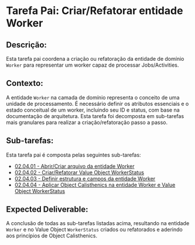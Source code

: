 # Tarefa Pai: Criar/Refatorar entidade Worker

## Descrição:

Esta tarefa pai coordena a criação ou refatoração da entidade de domínio `Worker` para representar um worker capaz de processar Jobs/Activities.

## Contexto:

A entidade `Worker` na camada de domínio representa o conceito de uma unidade de processamento. É necessário definir os atributos essenciais e o estado conceitual de um worker, incluindo seu ID e status, com base na documentação de arquitetura. Esta tarefa foi decomposta em sub-tarefas mais granulares para realizar a criação/refatoração passo a passo.

## Sub-tarefas:

Esta tarefa pai é composta pelas seguintes sub-tarefas:

*   [02.04.01 - Abrir/Criar arquivo da entidade Worker](04-create-worker-entity/01-open-create-worker-file.md)
*   [02.04.02 - Criar/Refatorar Value Object WorkerStatus](04-create-worker-entity/02-create-worker-status-vo.md)
*   [02.04.03 - Definir estrutura e campos da entidade Worker](04-create-worker-entity/03-define-entity-structure.md)
*   [02.04.04 - Aplicar Object Calisthenics na entidade Worker e Value Object WorkerStatus](04-create-worker-entity/04-apply-object-calisthenics.md)

## Expected Deliverable:

A conclusão de todas as sub-tarefas listadas acima, resultando na entidade `Worker` e no Value Object `WorkerStatus` criados ou refatorados e aderindo aos princípios de Object Calisthenics.